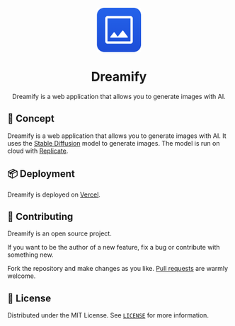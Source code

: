 <p align="center">
  <img
    src=".github/logo.png"
    align="center"
    width="100"
    alt="Dreamify"
    title="Dreamify"
  />
  <h1 align="center">Dreamify</h1>
</p>

<p align="center">
  Dreamify is a web application that allows you to generate images with AI.
</p>

## 🚀 Concept

Dreamify is a web application that allows you to generate images with AI. It uses the [Stable Diffusion](https://stability.ai/blog/stable-diffusion-public-release) model to generate images. The model is run on cloud with [Replicate](https://replicate.com/).

## 📦 Deployment

Dreamify is deployed on [Vercel](https://vercel.com/).

## 🤲 Contributing

Dreamify is an open source project.

If you want to be the author of a new feature, fix a bug or contribute with something new.

Fork the repository and make changes as you like. [Pull requests](https://github.com/360macky/dreamify/pulls) are warmly welcome.

## 📃 License

Distributed under the MIT License.
See [`LICENSE`](./LICENSE) for more information.

